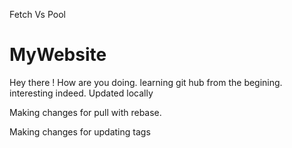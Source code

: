 Fetch Vs Pool
# MyWebsite

Hey there ! How are you doing. learning git hub from the begining. interesting indeed.
Updated locally



Making changes for pull with rebase.

Making changes for updating tags